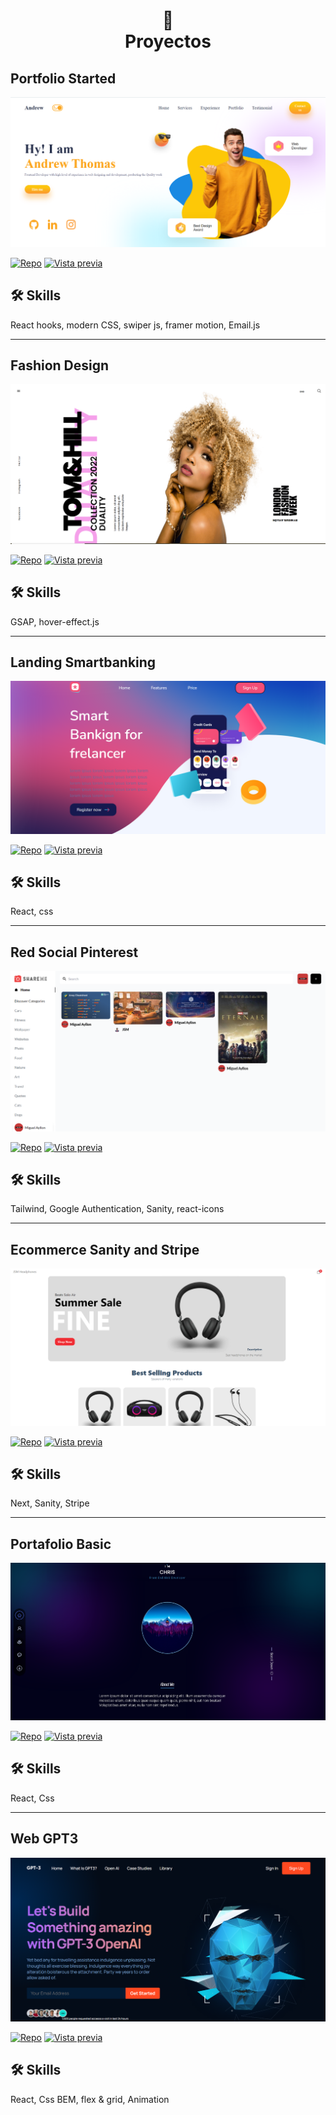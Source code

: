 <h1 align="center">
📄<br>Proyectos
</h1>

## Portfolio Started
![](https://github.com/ayllondark/ResumenProyectos/blob/main/img/portfoliostarted.png)

[![Repo](https://img.shields.io/badge/perfil%20-%23323330.svg?&style=for-the-badge&logo=perfil&logoColor=black&color=F745B5)](https://github.com/ayllondark/portfolio-starter)
[![Vista previa](https://img.shields.io/badge/repositório%20-%23323330.svg?&style=for-the-badge&logo=repositório&logoColor=black&color=8000FF)](https://portfolio-started.netlify.app)


## 🛠 Skills
React hooks, modern CSS, swiper js, framer motion, Email.js

---

## Fashion Design
![](https://github.com/ayllondark/ResumenProyectos/blob/main/img/fashionlanding.png)

[![Repo](https://img.shields.io/badge/perfil%20-%23323330.svg?&style=for-the-badge&logo=perfil&logoColor=black&color=F745B5)](https://github.com/ayllondark/fashion-design)
[![Vista previa](https://img.shields.io/badge/repositório%20-%23323330.svg?&style=for-the-badge&logo=repositório&logoColor=black&color=8000FF)](https://fashiondesignlanding.netlify.app)


## 🛠 Skills
GSAP, hover-effect.js

---

## Landing Smartbanking
![](https://github.com/ayllondark/ResumenProyectos/blob/main/img/smartbanking.png)

[![Repo](https://img.shields.io/badge/perfil%20-%23323330.svg?&style=for-the-badge&logo=perfil&logoColor=black&color=F745B5)](https://github.com/ayllondark/Landing-smart-banking)
[![Vista previa](https://img.shields.io/badge/repositório%20-%23323330.svg?&style=for-the-badge&logo=repositório&logoColor=black&color=8000FF)](https://landing-smartbanking.netlify.app)


## 🛠 Skills
React, css

---

## Red Social Pinterest
![](https://github.com/ayllondark/ResumenProyectos/blob/main/img/pinterest.png)

[![Repo](https://img.shields.io/badge/perfil%20-%23323330.svg?&style=for-the-badge&logo=perfil&logoColor=black&color=F745B5)](https://github.com/ayllondark/PinterestSocial)
[![Vista previa](https://img.shields.io/badge/repositório%20-%23323330.svg?&style=for-the-badge&logo=repositório&logoColor=black&color=8000FF)](https://red-pinterest.netlify.app)


## 🛠 Skills
Tailwind, Google Authentication, Sanity, react-icons

---

## Ecommerce Sanity and Stripe
![](https://github.com/ayllondark/ResumenProyectos/blob/main/img/ecommerce-sanity-stripe.png)

[![Repo](https://img.shields.io/badge/perfil%20-%23323330.svg?&style=for-the-badge&logo=perfil&logoColor=black&color=F745B5)](https://github.com/ayllondark/ecommerce_sanity_stripe)
[![Vista previa](https://img.shields.io/badge/repositório%20-%23323330.svg?&style=for-the-badge&logo=repositório&logoColor=black&color=8000FF)](https://vercel.com/ayllondark/ecommerce-sanity-stripe)


## 🛠 Skills
Next, Sanity, Stripe

---

## Portafolio Basic
![](https://github.com/ayllondark/ResumenProyectos/blob/main/img/PortafolioBasic.png)

[![Repo](https://img.shields.io/badge/perfil%20-%23323330.svg?&style=for-the-badge&logo=perfil&logoColor=black&color=F745B5)](https://github.com/ayllondark/portfolio-basic)
[![Vista previa](https://img.shields.io/badge/repositório%20-%23323330.svg?&style=for-the-badge&logo=repositório&logoColor=black&color=8000FF)](https://portafolio-basic.vercel.app)


## 🛠 Skills
React, Css

---

## Web GPT3
![](https://github.com/ayllondark/ResumenProyectos/blob/main/img/Gpt3.png)

[![Repo](https://img.shields.io/badge/perfil%20-%23323330.svg?&style=for-the-badge&logo=perfil&logoColor=black&color=F745B5)](https://github.com/ayllondark/gpt3)
[![Vista previa](https://img.shields.io/badge/repositório%20-%23323330.svg?&style=for-the-badge&logo=repositório&logoColor=black&color=8000FF)](https://gpt3design.vercel.app)


## 🛠 Skills
React, Css BEM, flex & grid, Animation
